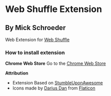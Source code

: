 
# Web Shuffle Extension
## By Mick Schroeder

Web Extension for [Web Shuffle](https://webshuffle.mickschroeder.com/)

### How to install extension

**Chrome Web Store**
Go to the [Chrome Web Store](https://chrome.google.com/)

**Attribution**
- Extension Based on [StumbleUponAwesome](https://github.com/basharovV/StumbleUponAwesome)
- Icons made by [Darius Dan](http://www.dariusdan.com) from [Flaticon](https://www.flaticon.com)
